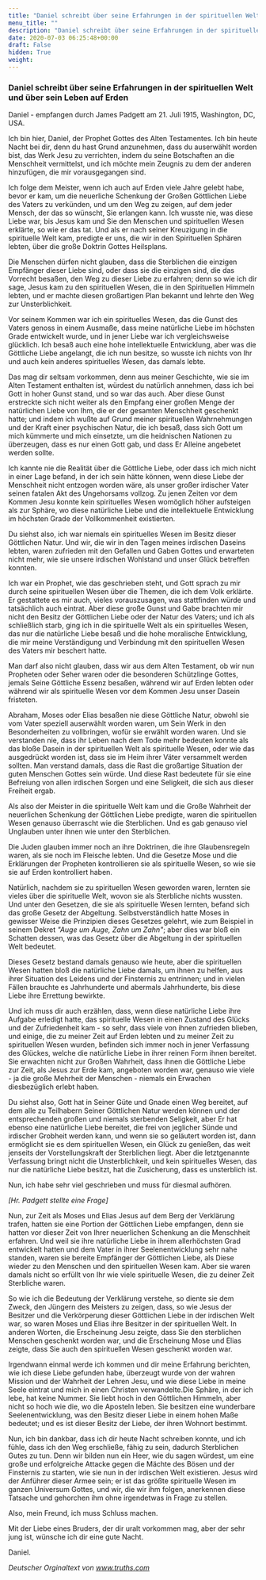 ```yaml
---
title: "Daniel schreibt über seine Erfahrungen in der spirituellen Welt und über sein Leben auf Erden"
menu_title: ""
description: "Daniel schreibt über seine Erfahrungen in der spirituellen Welt und über sein Leben auf Erden"
date: 2020-07-03 06:25:48+00:00
draft: False
hidden: True
weight:
---
```

### Daniel schreibt über seine Erfahrungen in der spirituellen Welt und über sein Leben auf Erden

Daniel - empfangen durch James Padgett am 21. Juli 1915, Washington, DC, USA.

Ich bin hier, Daniel, der Prophet Gottes des Alten Testamentes. Ich bin heute Nacht bei dir, denn du hast Grund anzunehmen, dass du auserwählt worden bist, das Werk Jesu zu verrichten, indem du seine Botschaften an die Menschheit vermittelst, und ich möchte mein Zeugnis zu dem der anderen hinzufügen, die mir vorausgegangen sind.

Ich folge dem Meister, wenn ich auch auf Erden viele Jahre gelebt habe, bevor er kam, um die neuerliche Schenkung der Großen Göttlichen Liebe des Vaters zu verkünden, und um den Weg zu zeigen, auf dem jeder Mensch, der das so wünscht, Sie erlangen kann.
Ich wusste nie, was diese Liebe war, bis Jesus kam und Sie den Menschen und spirituellen Wesen erklärte, so wie er das tat. Und als er nach seiner Kreuzigung in die spirituelle Welt kam, predigte er uns, die wir in den Spirituellen Sphären lebten, über die große Doktrin Gottes Heilsplans.

Die Menschen dürfen nicht glauben, dass die Sterblichen die einzigen Empfänger dieser Liebe sind, oder dass sie die einzigen sind, die das Vorrecht besaßen, den Weg zu dieser Liebe zu erfahren; denn so wie ich dir sage, Jesus kam zu den spirituellen Wesen, die in den Spirituellen Himmeln lebten, und er machte diesen großartigen Plan bekannt und lehrte den Weg zur Unsterblichkeit.

Vor seinem Kommen war ich ein spirituelles Wesen, das die Gunst des Vaters genoss in einem Ausmaße, dass meine natürliche Liebe im höchsten Grade entwickelt wurde, und in jener Liebe war ich vergleichsweise glücklich. Ich besaß auch eine hohe intellektuelle Entwicklung, aber was die Göttliche Liebe angelangt, die ich nun besitze, so wusste ich nichts von Ihr und auch kein anderes spirituelles Wesen, das damals lebte.

Das mag dir seltsam vorkommen, denn aus meiner Geschichte, wie sie im Alten Testament enthalten ist, würdest du natürlich annehmen, dass ich bei Gott in hoher Gunst stand, und so war das auch. Aber diese Gunst erstreckte sich nicht weiter als den Empfang einer großen Menge der natürlichen Liebe von Ihm, die er der gesamten Menschheit geschenkt hatte; und indem ich wußte auf Grund meiner spirituellen Wahrnehmungen und der Kraft einer psychischen Natur, die ich besaß, dass sich Gott um mich kümmerte und mich einsetzte, um die heidnischen Nationen zu überzeugen, dass es nur einen Gott gab, und dass Er Alleine angebetet werden sollte.

Ich kannte nie die Realität über die Göttliche Liebe, oder dass ich mich nicht in einer Lage befand, in der ich sein hätte können, wenn diese Liebe der Menschheit nicht entzogen worden wäre, als unser großer irdischer Vater seinen fatalen Akt des Ungehorsams vollzog. Zu jenen Zeiten vor dem Kommen Jesu konnte kein spirituelles Wesen womöglich höher aufsteigen als zur Sphäre, wo diese natürliche Liebe und die intellektuelle Entwicklung im höchsten Grade der Vollkommenheit existierten.

Du siehst also, ich war niemals ein spirituelles Wesen im Besitz dieser Göttlichen Natur. Und wir, die wir in den Tagen meines irdischen Daseins lebten, waren zufrieden mit den Gefallen und Gaben Gottes und erwarteten nicht mehr, wie sie unsere irdischen Wohlstand und unser Glück betreffen konnten.

Ich war ein Prophet, wie das geschrieben steht, und Gott sprach zu mir durch seine spirituellen Wesen über die Themen, die ich dem Volk erklärte. Er gestattete es mir auch, vieles vorauszusagen, was stattfinden würde und tatsächlich auch eintrat. Aber diese große Gunst und Gabe brachten mir nicht den Besitz der Göttlichen Liebe oder der Natur des Vaters; und ich als schließlich starb, ging ich in die spirituelle Welt als ein spirituelles Wesen, das nur die natürliche Liebe besaß und die hohe moralische Entwicklung, die mir meine Verständigung und Verbindung mit den spirituellen Wesen des Vaters mir beschert hatte.

Man darf also nicht glauben, dass wir aus dem Alten Testament, ob wir nun Propheten oder Seher waren oder die besonderen Schützlinge Gottes, jemals Seine Göttliche Essenz besaßen, während wir auf Erden lebten oder während wir als spirituelle Wesen vor dem Kommen Jesu unser Dasein fristeten.

Abraham, Moses oder Elias besaßen nie diese Göttliche Natur, obwohl sie vom Vater speziell auserwählt worden waren, um Sein Werk in den Besonderheiten zu vollbringen, wofür sie erwählt worden waren. Und sie verstanden nie, dass ihr Leben nach dem Tode mehr bedeuten konnte als das bloße Dasein in der spirituellen Welt als spirituelle Wesen, oder wie das ausgedrückt worden ist, dass sie im Heim ihrer Väter versammelt werden sollten. Man verstand damals, dass die Rast die großartige Situation der guten Menschen Gottes sein würde. Und diese Rast bedeutete für sie eine Befreiung von allen irdischen Sorgen und eine Seligkeit, die sich aus dieser Freiheit ergab.

Als also der Meister in die spirituelle Welt kam und die Große Wahrheit der neuerlichen Schenkung der Göttlichen Liebe predigte, waren die spirituellen Wesen genauso überrascht wie die Sterblichen. Und es gab genauso viel Unglauben unter ihnen wie unter den Sterblichen.

Die Juden glauben immer noch an ihre Doktrinen, die ihre Glaubensregeln waren, als sie noch im Fleische lebten. Und die Gesetze Mose und die Erklärungen der Propheten kontrollieren sie als spirituelle Wesen, so wie sie sie auf Erden kontrolliert haben.

Natürlich, nachdem sie zu spirituellen Wesen geworden waren, lernten sie vieles über die spirituelle Welt, wovon sie als Sterbliche nichts wussten. Und unter den Gesetzen, die sie als spirituelle Wesen lernten, befand sich das große Gesetz der Abgeltung. Selbstverständlich hatte Moses in gewisser Weise die Prinzipien dieses Gesetzes gelehrt, wie zum Beispiel in seinem Dekret *"Auge um Auge, Zahn um Zahn"*; aber dies war bloß ein Schatten dessen, was das Gesetz über die Abgeltung in der spirituellen Welt bedeutet.

Dieses Gesetz bestand damals genauso wie heute, aber die spirituellen Wesen hatten bloß die natürliche Liebe damals, um ihnen zu helfen, aus ihrer Situation des Leidens und der Finsternis zu entrinnen; und in vielen Fällen brauchte es Jahrhunderte und abermals Jahrhunderte, bis diese Liebe ihre Errettung bewirkte.

Und ich muss dir auch erzählen, dass, wenn diese natürliche Liebe ihre Aufgabe erledigt hatte, das spirituelle Wesen in einen Zustand des Glücks und der Zufriedenheit kam - so sehr, dass viele von ihnen zufrieden blieben, und einige, die zu meiner Zeit auf Erden lebten und zu meiner Zeit zu spirituellen Wesen wurden, befinden sich immer noch in jener Verfassung des Glückes, welche die natürliche Liebe in ihrer reinen Form ihnen bereitet. Sie erwachten nicht zur Großen Wahrheit, dass ihnen die Göttliche Liebe zur Zeit, als Jesus zur Erde kam, angeboten worden war, genauso wie viele - ja die große Mehrheit der Menschen - niemals ein Erwachen diesbezüglich erlebt haben.

Du siehst also, Gott hat in Seiner Güte und Gnade einen Weg bereitet, auf dem alle zu Teilhabern Seiner Göttlichen Natur werden können und der entsprechenden großen und niemals sterbenden Seligkeit, aber Er hat ebenso eine natürliche Liebe bereitet, die frei von jeglicher Sünde und irdischer Grobheit werden kann, und wenn sie so geläutert worden ist, dann ermöglicht sie es dem spirituellen Wesen, ein Glück zu genießen, das weit jenseits der Vorstellungskraft der Sterblichen liegt. Aber die letztgenannte Verfassung bringt nicht die Unsterblichkeit, und kein spirituelles Wesen, das nur die natürliche Liebe besitzt, hat die Zusicherung, dass es unsterblich ist.

Nun, ich habe sehr viel geschrieben und muss für diesmal aufhören.

*[Hr. Padgett stellte eine Frage]*

Nun, zur Zeit als Moses und Elias Jesus auf dem Berg der Verklärung trafen, hatten sie eine Portion der Göttlichen Liebe empfangen, denn sie hatten vor dieser Zeit von Ihrer neuerlichen Schenkung an die Menschheit erfahren. Und weil sie ihre natürliche Liebe in ihrem allerhöchsten Grad entwickelt hatten und dem Vater in ihrer Seelenentwicklung sehr nahe standen, waren sie bereite Empfänger der Göttlichen Liebe, als Diese wieder zu den Menschen und den spirituellen Wesen kam. Aber sie waren damals nicht so erfüllt von Ihr wie viele spirituelle Wesen, die zu deiner Zeit Sterbliche waren.

So wie ich die Bedeutung der Verklärung verstehe, so diente sie dem Zweck, den Jüngern des Meisters zu zeigen, dass, so wie Jesus der Besitzer und die Verkörperung dieser Göttlichen Liebe in der irdischen Welt war, so waren Moses und Elias ihre Besitzer in der spirituellen Welt. In anderen Worten, die Erscheinung Jesu zeigte, dass Sie den sterblichen Menschen geschenkt worden war, und die Erscheinung Mose und Elias zeigte, dass Sie auch den spirituellen Wesen geschenkt worden war.

Irgendwann einmal werde ich kommen und dir meine Erfahrung berichten, wie ich diese Liebe gefunden habe, überzeugt wurde von der wahren Mission und der Wahrheit der Lehren Jesu, und wie diese Liebe in meine Seele eintrat und mich in einen Christen verwandelte.Die Sphäre, in der ich lebe, hat keine Nummer. Sie liebt hoch in den Göttlichen Himmeln, aber nicht so hoch wie die, wo die Aposteln leben. Sie besitzen eine wunderbare Seelenentwicklung, was den Besitz dieser Liebe in einem hohen Maße bedeutet; und es ist dieser Besitz der Liebe, der ihren Wohnort bestimmt.

Nun, ich bin dankbar, dass ich dir heute Nacht schreiben konnte, und ich fühle, dass ich den Weg erschließe, fähig zu sein, dadurch Sterblichen Gutes zu tun. Denn wir bilden nun ein Heer, wie du sagen würdest, um eine große und erfolgreiche Attacke gegen die Mächte des Bösen und der Finsternis zu starten, wie sie nun in der irdischen Welt existieren. Jesus wird der Anführer dieser Armee sein; er ist das größte spirituelle Wesen im ganzen Universum Gottes, und wir, die wir ihm folgen, anerkennen diese Tatsache und gehorchen ihm ohne irgendetwas in Frage zu stellen.

Also, mein Freund, ich muss Schluss machen.

Mit der Liebe eines Bruders, der dir uralt vorkommen mag, aber der sehr jung ist, wünsche ich dir eine gute Nacht.

Daniel.

*Deutscher Orginaltext von www.truths.com*
